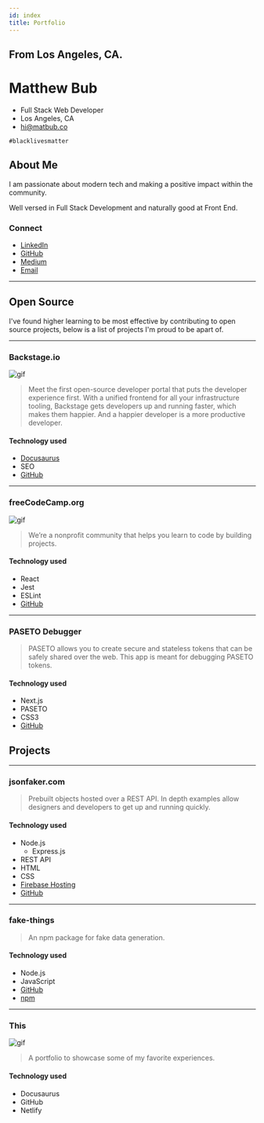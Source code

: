 ```yaml
---
id: index
title: Portfolio
---
```


## From Los Angeles, CA.

# Matthew Bub

- Full Stack Web Developer
- Los Angeles, CA
- hi@matbub.co

`#blacklivesmatter`

## About Me

I am passionate about modern tech and making a positive impact within the community.

Well versed in Full Stack Development and naturally good at Front End.

### Connect

- [LinkedIn](https://www.linkedin.com/in/matbub/)
- [GitHub](https://github.com/hi-matbub)
- [Medium](https://medium.com/@6matbub)
- [Email](mailto:hi@matbub.co)

---

## Open Source

I've found higher learning to be most effective by contributing to open source projects, below is a list of projects I'm proud to be apart of.

---

### Backstage.io

![gif](../img/backstage.gif)

> Meet the first open-source developer portal that puts the developer experience first. With a unified frontend for all your infrastructure tooling, Backstage gets developers up and running faster, which makes them happier. And a happier developer is a more productive developer.

#### Technology used

- [Docusaurus](https://v2.docusaurus.io/)
- SEO
- [GitHub](https://github.com/spotify/backstage-microsite)

---

### freeCodeCamp.org

![gif](../img/free-code-camp.gif)

> We’re a nonprofit community that helps you learn to code by building projects.

#### Technology used

- React
- Jest
- ESLint
- [GitHub](https://github.com/freeCodeCamp/freeCodeCamp)

---

### PASETO Debugger

> PASETO allows you to create secure and stateless tokens that can be safely shared over the web. This app is meant for debugging PASETO tokens.

#### Technology used

- Next.js
- PASETO
- CSS3
- [GitHub](https://github.com/mehdibo/paseto-debugger)

## Projects

---

### jsonfaker.com

> Prebuilt objects hosted over a REST API. In depth examples allow designers and developers to get up and running quickly.

#### Technology used

- Node.js
  - Express.js
- REST API
- HTML
- CSS
- [Firebase Hosting](https://jsonfaker.com)
- [GitHub](https://github.com/json-faker/jsonfaker)

---

### fake-things

> An npm package for fake data generation.

#### Technology used

- Node.js
- JavaScript
- [GitHub](https://github.com/hi-matbub/fake-things)
- [npm](https://www.npmjs.com/package/fake-things)

---

### This

![gif](../img/port.gif)

> A portfolio to showcase some of my favorite experiences.

#### Technology used

- Docusaurus
- GitHub
- Netlify
